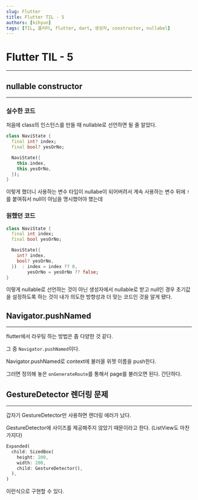 ```yaml
---
slug: Flutter
title: Flutter TIL - 5
authors: [kihyun]
tags: [TIL, 플러터, flutter, dart, 생성자, constructor, nullabel]
---
```


# Flutter TIL - 5
---

## nullable constructor
---

### 실수한 코드

처음에 class의 인스턴스를 만들 때 nullable로 선언하면 될 줄 알았다.

```dart
class NaviState {
  final int? index;  
  final bool? yesOrNo;  

  NaviState({
    this.index,
    this.yesOrNo,
  });
}
```

이렇게 했더니 사용하는 변수 타입이 nullabe이 되어버려서 계속 사용하는 변수 뒤에 `!`를 붙여줘서 null이 아님을 명시했어야 했는데

### 원했던 코드

```dart
class NaviState {
  final int index;
  final bool yesOrNo;

  NaviState({
    int? index,
    bool? yesOrNo,
  })  : index = index ?? 0,
        yesOrNo = yesOrNo ?? false;
}
```

이렇게 nullable로 선언하는 것이 아닌 생성자에서 nullable로 받고 null인 경우 초기값을 설정하도록 하는 것이 내가 의도한 방향성과 더 맞는 코드인 것을 알게 됐다.


## Navigator.pushNamed
---

flutter에서 라우팅 하는 방법은 좀 다양한 것 같다.

그 중 `Navigator.pushNamed`이다.

Navigator.pushNamed로 context에 불러올 위젯 이름을 push한다.

그러면 정의해 놓은 `onGenerateRoute`를 통해서 page를 불러오면 된다. 간단하다.

## GestureDetector 렌더링 문제
---

갑자기 GestureDetector만 사용하면 렌더링 에러가 났다.

GestureDetector에 사이즈를 제공해주지 않았기 때문이라고 한다. (ListView도 마찬가지다)

```dart
Expanded(
  child: SizedBox(
    height: 200,
    width: 200,
    child: GestureDetector(),
  ),
)
```

이런식으로 구현할 수 있다.
